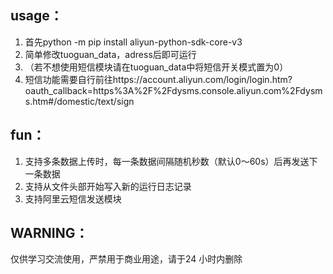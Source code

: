 ## usage：
1. 首先python -m pip install aliyun-python-sdk-core-v3  
2. 简单修改tuoguan_data，adress后即可运行
3. （若不想使用短信模块请在tuoguan_data中将短信开关模式置为0）
4. 短信功能需要自行前往https://account.aliyun.com/login/login.htm?oauth_callback=https%3A%2F%2Fdysms.console.aliyun.com%2Fdysms.htm#/domestic/text/sign
## fun：
1. 支持多条数据上传时，每一条数据间隔随机秒数（默认0～60s）后再发送下一条数据
2. 支持从文件头部开始写入新的运行日志记录
3. 支持阿里云短信发送模块

## WARNING：
仅供学习交流使用，严禁用于商业用途，请于24 小时内删除
